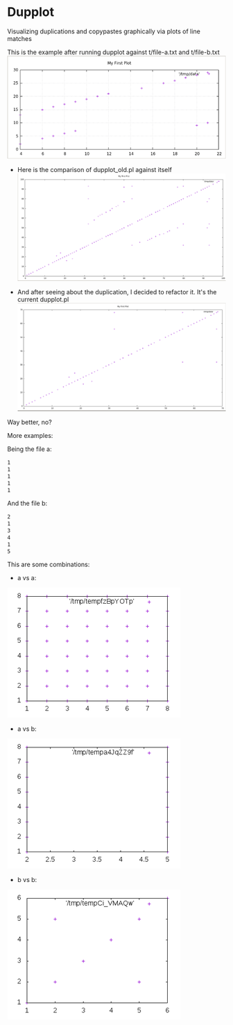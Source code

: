 # Dupplot

Visualizing duplications and copypastes graphically via plots of line
matches

This is the example after running dupplot against t/file-a.txt and t/file-b.txt
![dup-plot.png](dup-plot.png)


- Here is the comparison of dupplot_old.pl against itself
![dupplot-on-dupplot.png](dupplot-on-dupplot.png)

- And after seeing about the duplication, I decided to refactor
it. It's the current dupplot.pl
![dupplot-on-dupplot-refactored.png](dupplot-on-dupplot-refactored.png)


Way better, no?


More examples:

Being the file a:

    1
    1
    1
    1
    1

And the file b:

    2
    1
    3
    4
    1
    5


This are some combinations:

- a vs a:

![a_vs_a.png](a_vs_a.png)

- a vs b:

![a_vs_b.png](a_vs_b.png)


- b vs b:

![b_vs_b.png](b_vs_b.png)
